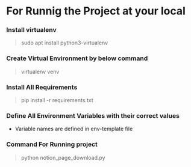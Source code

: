 # For Runnig the Project at your local

### Install virtualenv
> sudo apt install python3-virtualenv

### Create Virtual Environment by below command
> virtualenv venv

### Install All Requirements
> pip install -r requirements.txt

### Define All Environment Variables with their correct values
* Variable names are defined in env-template file

### Command For Running project
> python notion_page_download.py

